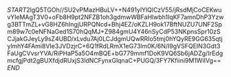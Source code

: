 $START$2lgQ5TGOh//SU2vPMazHBuLV++N491ylYlQlCzV55/jRsdMjCoCEKwuvYIeMAgT3V0+oFb8H9pt2NFZB1oh3gdmwWBFaHlwbh1IqKF7amnDhP3Yzwg3BTTmZL+vG8HZ6hIngjURPQNcd+Bhj4EZ/oKZLH9ok17BftNUZU7UNF2Spm89w7c0eNFNaGed1S70hQqMJ+Z984gmU4Y46nSyCdP53NKpnsSpr10zSCJjakGJeyLy9sZ4UBD/xLvdu7Aj0LCJdgmUQwRRIo5tmj0hYQyRE9GG635qtjylmhY4FAmi8VIe3JVDzjrC+6Q1fRdLRmX1eG73lm0K/6N/I9gVSFQEIN3Gdt3FaUgCVvsrYVA/RiPHaP5a5O4mBQE+bG779mmf1DoK9VQ6Sb6jADZg/IrEdgmcfgjPdt2gBUXfdjdRUxjS3ldNCFynxGlqnaC+PUGQ/3FY7Kfiini9M1WiIVg==$END$